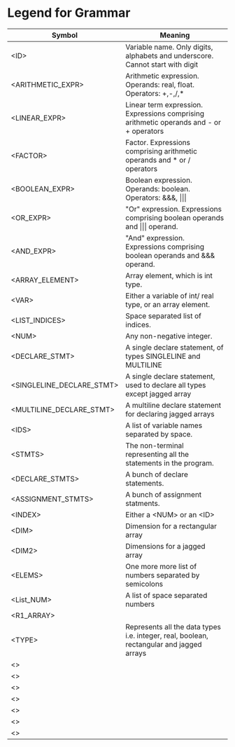 # Legend for Grammar 
|Symbol|Meaning|
|---|---|
|\<ID\>|Variable name. Only digits, alphabets and underscore. Cannot start with digit|
|\<ARITHMETIC_EXPR\>|Arithmetic expression. Operands: real, float. Operators: +,-,/,\*|
|\<LINEAR_EXPR\>|Linear term expression. Expressions comprising arithmetic operands and - or + operators|
|\<FACTOR\>|Factor. Expressions comprising arithmetic operands and * or / operators|
|\<BOOLEAN_EXPR\>|Boolean expression. Operands: boolean. Operators: &&&, \|\|\||
|\<OR_EXPR\>|"Or" expression. Expressions comprising boolean operands and \|\|\| operand.|
|\<AND_EXPR\>|"And" expression. Expressions comprising boolean operands and &&& operand.|
|\<ARRAY_ELEMENT\>|Array element, which is int type.|
|\<VAR\>|Either a variable of int/ real type, or an array element.|
|\<LIST_INDICES\>|Space separated list of indices.|
|\<NUM\>|Any non-negative integer.|
|\<DECLARE_STMT\>|A single declare statement, of types SINGLELINE and MULTILINE|
|\<SINGLELINE_DECLARE_STMT\>|A single declare statement, used to declare all types except jagged array|
|\<MULTILINE_DECLARE_STMT\>|A multiline declare statement for declaring jagged arrays|
|\<IDS\>|A list of variable names separated by space.|
|\<STMTS\>|The non-terminal representing all the statements in the program.|
|\<DECLARE_STMTS\>|A bunch of declare statements.|
|\<ASSIGNMENT_STMTS\>|A bunch of assignment statments.|
|\<INDEX\>|Either a \<NUM\> or an \<ID\>|
|\<DIM\>|Dimension for a rectangular array|
|\<DIM2\>|Dimensions for a jagged array|
|\<ELEMS\>|One more more list of numbers separated by semicolons|
|\<List_NUM\>|A list of space separated numbers|
|\<R1_ARRAY\>||
|\<TYPE\>|Represents all the data types i.e. integer, real, boolean, rectangular and jagged arrays|
|\<\>||
|\<\>||
|\<\>||
|\<\>||
|\<\>||
|\<\>||
|\<\>||

